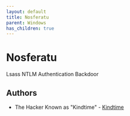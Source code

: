 ```yaml
---
layout: default
title: Nosferatu
parent: Windows
has_children: true
---
```


# Nosferatu

Lsass NTLM Authentication Backdoor

## Authors

- The Hacker Known as "Kindtime" - [Kindtime](https://github.com/kindtime)
